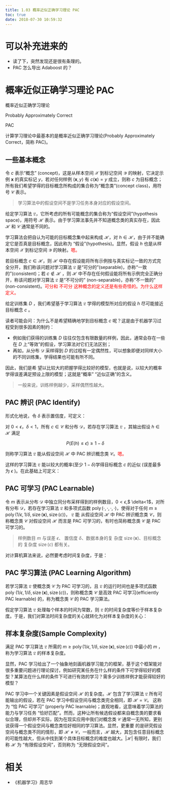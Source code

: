 ```yaml
---
title: 1.03 概率近似正确学习理论 PAC
toc: true
date: 2018-07-30 10:59:32
---
```

# 可以补充进来的

- 读了下，突然发现还是很有条理的。
- PAC 怎么导出 Adaboost 的？


# 概率近似正确学习理论 PAC

概率近似正确学习理论

Probably Approximately Correct

PAC

计算学习理论中最基本的是概率近似正确学习理论(Probably Approximately Correct，简称 PAC)。

## 一些基本概念

令 $c$ 表示“概念” (concept)，这是从样本空间 $\mathcal{X}$ 到标记空间 $\mathcal{Y}$ 的映射，它决定示例 $\boldsymbol{x}$ 的真实标记 $y$，若对任何样例 $(\boldsymbol{x}, y)$ 有 $c(\boldsymbol{x})=y$ 成立，则称 $c$ 为目标概念；所有我们希望学得的目标概念所构成的集合称为“概念类”(concept class)，用符号 $\mathcal{C}$ 表示。

> 学习算法中的假设空间不是学习任务本身对应的假设空间。


给定学习算法 $\mathfrak{L}$，它所考虑的所有可能概念的集合称为“假设空间”(hypothesis space)，用符号 $\mathcal{H}$ 表示。由于学习算法事先并不知道概念类的真实存在，因此 $\mathcal{H}$ 和 $\mathcal{C}$ 通常是不同的。

学习算法会把自认为可能的目标概念集中起来构成 $\mathcal{H}$，对 $h \in \mathcal{H}$，由于并不能确定它是否真是目标概念，因此称为 “假设”(hypothesis)。显然，假设 $h$ 也是从样本空间 $\mathcal{X}$ 到标记空间 $\mathcal{Y}$ 的映射。<span style="color:red;">嗯。</span>

若目标概念 $c \in \mathcal{H}$，则 $\mathcal{H}$ 中存在假设能将所有示例按与真实标记一致的方式完全分开，我们称该问题对学习算法 $\mathfrak{L}$ 是“可分的”(separable)，亦称“一致的”(consistent)；若 $c \notin \mathcal{H}$ ，则 $\mathcal{H}$ 中不存在任何假设能将所有示例完全正确分开，称该问题对学习算法 $\mathfrak{L}$ 是“不可分的” (non-separable)，亦称“不一致的” (non-consistent)。<span style="color:red;">可分和 不可分 这种概念的定义还是有些奇怪的。为什么这样定义。</span>



给定训练集 $D$ ，我们希望基于学习算法 $\mathfrak{L}$ 学得的模型所对应的假设 $h$ 尽可能接近目标概念 $c$ 。

读者可能会问：为什么不是希望精确地学到目标概念 $c$ 呢？这是由于机器学习过程受到很多因素的制约：

- 例如我们获得的训练集 $D$ 往往仅包含有限数量的样例，因此，通常会存在一些在 $D$ 上“等效”的假设，学习算法对它们无法区别；
- 再如，从分布 $\mathcal{D}$ 采样得到 $D$ 的过程有一定偶然性，可以想象即便对同样大小的不同训练集，学得结果也可能有所不同。

因此，我们是希 望以比较大的把握学得比较好的模型，也就是说，以较大的概率学得误差满足预设上限的模型；这就是“概率” “近似正确”的含义。

> 一般来说，训练样例越少，采样偶然性越大。

## PAC 辨识 (PAC Identify)

形式化地说，令 $\delta$ 表示置信度，可定义：

对 $0<\epsilon$，$\delta<1$，所有 $c \in \mathcal{C}$ 和分布 $\mathcal{D}$，若存在学习算法 $\mathfrak{L}$ ，其输出假设 $h \in \mathcal{H}$ 满足

$$
P(E(h) \leqslant \epsilon) \geqslant 1-\delta\tag{12.9}
$$

则称学习算法 $\mathfrak{L}$ 能从假设空间 $\mathcal{H}$ 中 PAC 辨识概念类 $\mathcal{C}$。<span style="color:red;">嗯。</span>

这样的学习算法 $\mathfrak{L}$ 能以较大的概率(至少 $1-\delta$)学得目标概念 $c$ 的近似 (误差最多为 $\epsilon$ )。在此基础上可定义：

## PAC 可学习 (PAC Learnable)

令 $m$ 表示从分布 $\mathcal{D}$ 中独立同分布采样得到的样例数目，$0<\epsilon$,$ \delta<1$，对所有分布 $\mathcal{D}$，若存在学习算法 $\mathfrak{L}$ 和多项式函数 $\operatorname{poly}(\cdot, \cdot, \cdot, \cdot)$，使得对于任何 $m \geqslant \operatorname{poly}(1 / \epsilon, 1 / \delta, \operatorname{size}(\boldsymbol{x}), \operatorname{size}(c))$， $\mathfrak{L}$ 能 从假设空间 $\mathcal{H}$ 中 PAC 辨识概念类 $\mathcal{C}$，则称概念类 $\mathcal{C}$ 对假设空间 $\mathcal{H}$ 而言是 PAC 可学习的，有时也简称概念类 $\mathcal{C}$ 是 PAC 可学习的。

> 样例数目 $m$ 与误差 $\epsilon$、 置信度 $\delta$、数据本身的复 杂度 $\operatorname{size}(\boldsymbol{x})$、目标概念的 复杂度 $\operatorname{size}(c)$ 都有关。

对计算机算法来说，必然要考虑时间复杂度，于是：

## PAC 学习算法 (PAC Learning Algorithm)

若学习算法 $\mathfrak{L}$ 使概念类 $\mathcal{C}$ 为 PAC 可学习的，且 $\mathfrak{L}$ 的运行时间也是多项式函数 poly $(1 / \epsilon, 1 / \delta,\operatorname{size}(\boldsymbol{x}), \operatorname{size}(c) )$，则称概念类  $\mathcal{C}$ 是高效 PAC 可学习(efficiently PAC learnable) 的，称为概念类 $\mathcal{C}$ 的 PAC 学习算法。

假定学习算法 $\mathfrak{L}$ 处理每个样本的时间为常数，则 $\mathfrak{L}$ 的时间复杂度等价于样本复杂度。于是，我们对算法时间复杂度的关心就转化为对样本复杂度的关心：

## 样本复杂度(Sample Complexity)

满足 PAC 学习算法 $\mathfrak{L}$ 所需的 $m \geqslant \operatorname{poly}(1 / \epsilon, 1 / \delta, \operatorname{size}(\boldsymbol{x}), \operatorname{size}(c))$ 中最小的 $m$ ，称为学习算法 $\mathfrak{L}$ 的样本复杂度。

显然，PAC 学习给出了一个抽象地刻画机器学习能力的框架，基于这个框架能对很多重要问题进行理论探讨，例如研究某任务在什么样的条件下可学得较好的模型？某算法在什么样的条件下可进行有效的学习？需多少训练样例才能获得较好的模型？

PAC 学习中一个关键因素是假设空间 $\mathcal{H}$ 的复杂度。$\mathcal{H}$ 包含了学习算法 $\mathfrak{L}$ 所有可能输出的假设，若在 PAC 学习中假设空间与概念类完全相同，即 $\mathcal{H}=\mathcal{C}$。 这称为 “恰 PAC 可学习” (properly PAC learnable)；直观地看，这意味着学习算法的能力与学习任务 “恰好匹配”。然而，这种让所有候选假设都来自概念类的要求看似合理，但却并不实际，因为在现实应用中我们对概念类 $\mathcal{C}$ 通常一无所知，更别说获得一个假设空间与概念类恰好相同的学习算法。显然，更重要 的是研究假设空间与概念类不同的情形，即 $\mathcal{H} \neq \mathcal{C}$，一般而言，$\mathcal{H}$ 越大，其包含任意目标概念的可能性越大，但从中找到某个具体目标概念的难度也越大。$|\mathcal{H}|$ 有限时，我们称 $\mathcal{H}$ 为 “有限假设空间”，否则称为 “无限假设空间”。



# 相关

- 《机器学习》周志华
